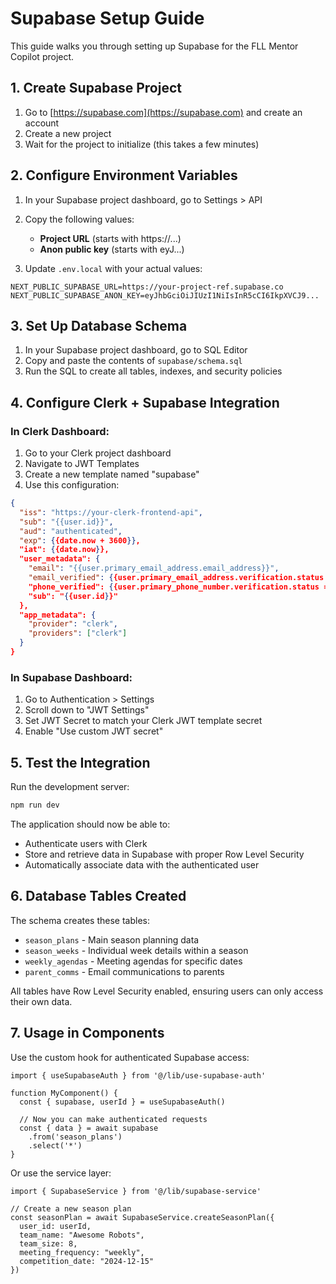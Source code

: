 # Supabase Setup Guide

This guide walks you through setting up Supabase for the FLL Mentor Copilot project.

## 1. Create Supabase Project

1. Go to [https://supabase.com](https://supabase.com) and create an account
2. Create a new project
3. Wait for the project to initialize (this takes a few minutes)

## 2. Configure Environment Variables

1. In your Supabase project dashboard, go to Settings > API
2. Copy the following values:
   - **Project URL** (starts with https://...)
   - **Anon public key** (starts with eyJ...)

3. Update `.env.local` with your actual values:
```env
NEXT_PUBLIC_SUPABASE_URL=https://your-project-ref.supabase.co
NEXT_PUBLIC_SUPABASE_ANON_KEY=eyJhbGciOiJIUzI1NiIsInR5cCI6IkpXVCJ9...
```

## 3. Set Up Database Schema

1. In your Supabase project dashboard, go to SQL Editor
2. Copy and paste the contents of `supabase/schema.sql`
3. Run the SQL to create all tables, indexes, and security policies

## 4. Configure Clerk + Supabase Integration

### In Clerk Dashboard:
1. Go to your Clerk project dashboard
2. Navigate to JWT Templates
3. Create a new template named "supabase"
4. Use this configuration:
```json
{
  "iss": "https://your-clerk-frontend-api",
  "sub": "{{user.id}}",
  "aud": "authenticated",
  "exp": {{date.now + 3600}},
  "iat": {{date.now}},
  "user_metadata": {
    "email": "{{user.primary_email_address.email_address}}",
    "email_verified": {{user.primary_email_address.verification.status == "verified"}},
    "phone_verified": {{user.primary_phone_number.verification.status == "verified"}},
    "sub": "{{user.id}}"
  },
  "app_metadata": {
    "provider": "clerk",
    "providers": ["clerk"]
  }
}
```

### In Supabase Dashboard:
1. Go to Authentication > Settings
2. Scroll down to "JWT Settings"
3. Set JWT Secret to match your Clerk JWT template secret
4. Enable "Use custom JWT secret"

## 5. Test the Integration

Run the development server:
```bash
npm run dev
```

The application should now be able to:
- Authenticate users with Clerk
- Store and retrieve data in Supabase with proper Row Level Security
- Automatically associate data with the authenticated user

## 6. Database Tables Created

The schema creates these tables:
- `season_plans` - Main season planning data
- `season_weeks` - Individual week details within a season
- `weekly_agendas` - Meeting agendas for specific dates
- `parent_comms` - Email communications to parents

All tables have Row Level Security enabled, ensuring users can only access their own data.

## 7. Usage in Components

Use the custom hook for authenticated Supabase access:
```tsx
import { useSupabaseAuth } from '@/lib/use-supabase-auth'

function MyComponent() {
  const { supabase, userId } = useSupabaseAuth()
  
  // Now you can make authenticated requests
  const { data } = await supabase
    .from('season_plans')
    .select('*')
}
```

Or use the service layer:
```tsx
import { SupabaseService } from '@/lib/supabase-service'

// Create a new season plan
const seasonPlan = await SupabaseService.createSeasonPlan({
  user_id: userId,
  team_name: "Awesome Robots",
  team_size: 8,
  meeting_frequency: "weekly",
  competition_date: "2024-12-15"
})
```